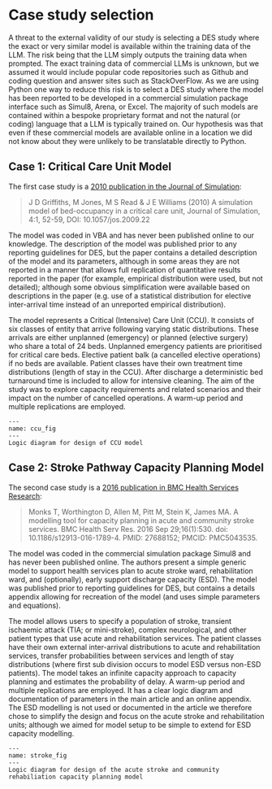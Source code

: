 # Case study selection

A threat to the external validity of our study is selecting a DES study where the exact or very similar model is available within the training data of the LLM.  The risk being that the LLM simply outputs the training data when prompted. The exact training data of commercial LLMs is unknown, but we assumed it would include popular code repositories such as Github and coding question and answer sites such as StackOverFlow. As we are using Python one way to reduce this risk is to select a DES study where the model has been reported to be developed in a commercial simulation package interface such as Simul8, Arena, or Excel.  The majority of such models are contained within a bespoke proprietary format and not the natural (or coding) language that a LLM is typically trained on. Our hypothesis was that even if these commercial models are available online in a location we did not know about they were unlikely to be translatable directly to Python. 

## Case 1: Critical Care Unit Model

The first case study is a [2010 publication in the Journal of Simulation](https://doi.org/10.1057/jos.2009.22):

> J D Griffiths, M Jones, M S Read & J E Williams (2010) A simulation model of bed-occupancy in a critical care unit, Journal of Simulation, 4:1, 52-59, DOI: 10.1057/jos.2009.22

The model was coded in VBA and has never been published online to our knowledge.  The description of the model was published prior to any reporting guidelines for DES, but the paper contains a detailed description of the model and its parameters, although in some areas they are not reported in a manner that allows full replication of quantitative results reported in the paper (for example, empirical distribution were used, but not detailed); although some obvious simplification were available based on descriptions in the paper (e.g. use of a statistical distribution for elective inter-arrival time instead of an unreported empirical distribution).

The model represents a Critical (Intensive) Care Unit (CCU). It consists of six classes of entity that arrive following varying static distributions.  These arrivals are either unplanned (emergency) or planned (elective surgery) who share a total of 24 beds.  Unplanned emergency patients are prioritised for critical care beds.  Elective patient balk (a cancelled elective operations) if no beds are available. Patient classes have their own treatment time distributions (length of stay in the CCU).  After discharge a deterministic bed turnaround time is included to allow for intensive cleaning. The aim of the study was to explore capacity requirements and related scenarios and their impact on the number of cancelled operations. A warm-up period and multiple replications are employed.

```{figure} ../../images/critical_care_design.png
---
name: ccu_fig
---
Logic diagram for design of CCU model
```



## Case 2: Stroke Pathway Capacity Planning Model

The second case study is a [2016 publication in BMC Health Services Research](https://bmchealthservres.biomedcentral.com/articles/10.1186/s12913-016-1789-4):

> Monks T, Worthington D, Allen M, Pitt M, Stein K, James MA. A modelling tool for capacity planning in acute and community stroke services. BMC Health Serv Res. 2016 Sep 29;16(1):530. doi: 10.1186/s12913-016-1789-4. PMID: 27688152; PMCID: PMC5043535.

The model was coded in the commercial simulation package Simul8 and has never been published online. The authors present a simple generic model to support health services plan to acute stroke ward, rehabilitation ward, and (optionally), early support discharge capacity (ESD). The model was published prior to reporting guidelines for DES, but contains a details appendix allowing for recreation of the model (and uses simple parameters and equations). 

The model allows users to specify a population of stroke, transient ischaemic attack (TIA; or mini-stroke), complex neurological, and other patient types that use acute and rehabilitation services. The patient classes have their own external inter-arrival distributions to acute and rehabilitation services, transfer probabilities between services and length of stay distributions (where first sub division occurs to model ESD versus non-ESD patients).  The model takes an infinite capacity approach to capacity planning and estimates the probability of delay. A warm-up period and multiple replications are employed.  It has a clear logic diagram and documentation of parameters in the main article and an online appendix.  The ESD modelling is not used or documented in the article we therefore chose to simplify the design and focus on the acute stroke and rehabilitation units; although we aimed for model setup to be simple to extend for ESD capacity modelling.

```{figure} ../../images/stroke_rehab_design.png
---
name: stroke_fig
---
Logic diagram for design of the acute stroke and community rehabiliation capacity planning model
```
